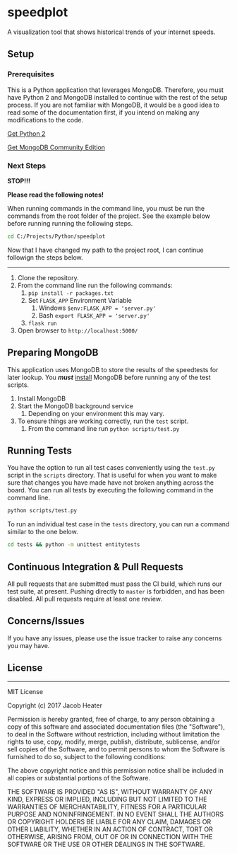 # speedplot
A visualization tool that shows historical trends of your internet speeds.

## Setup

### Prerequisites

This is a Python application that leverages MongoDB. Therefore, you
must have Python 2 and MongoDB installed to continue with the rest of
the setup process. If you are not familiar with MongoDB, it would be
a good idea to read some of the documentation first, if you intend on
making any modifications to the code.

[Get Python 2](https://www.python.org/downloads/)

[Get MongoDB Community Edition](https://docs.mongodb.com/manual/administration/install-community/)

### Next Steps

**STOP!!!**

**Please read the following notes!**

When running commands in the command line, you must be run the
commands from the root folder of the project. See the example
below before running running the following steps.

```sh
cd C:/Projects/Python/speedplot
```

Now that I have changed my path to the project root, I can continue
followign the steps below.

---

1. Clone the repository.
1. From the command line run the following commands:
    1. `pip install -r packages.txt`
    1. Set `FLASK_APP` Environment Variable
        1. Windows `$env:FLASK_APP = 'server.py'`
        1. Bash `export FLASK_APP = 'server.py'`
    1. `flask run`
1. Open browser to `http://localhost:5000/`

## Preparing MongoDB

This application uses MongoDB to store the results of the speedtests for later
lookup. You ***must*** [install](https://docs.mongodb.com/getting-started/shell/installation/) 
MongoDB before running any of the test scripts.

1. Install MongoDB
2. Start the MongoDB background service
    1. Depending on your environment this may vary.
3. To ensure things are working correctly, run the `test` script.
    1. From the command line run `python scripts/test.py`

## Running Tests

You have the option to run all test cases conveniently using
the `test.py` script in the `scripts` directory. That is useful
for when you want to make sure that changes you have made have not
broken anything across the board. You can run all tests by executing the
following command in the command line.

```sh
python scripts/test.py
```

To run an individual test case in the `tests` directory, you can run
a command similar to the one below.

```sh
cd tests && python -m unittest entitytests
```

## Continuous Integration & Pull Requests

All pull requests that are submitted must pass the CI build, which runs
our test suite, at present. Pushing directly to `master` is forbidden, 
and has been disabled. All pull requests require at least one review.

## Concerns/Issues

If you have any issues, please use the issue tracker to raise any concerns
you may have.

## License

---

MIT License

Copyright (c) 2017 Jacob Heater

Permission is hereby granted, free of charge, to any person obtaining a copy
of this software and associated documentation files (the "Software"), to deal
in the Software without restriction, including without limitation the rights
to use, copy, modify, merge, publish, distribute, sublicense, and/or sell
copies of the Software, and to permit persons to whom the Software is
furnished to do so, subject to the following conditions:

The above copyright notice and this permission notice shall be included in all
copies or substantial portions of the Software.

THE SOFTWARE IS PROVIDED "AS IS", WITHOUT WARRANTY OF ANY KIND, EXPRESS OR
IMPLIED, INCLUDING BUT NOT LIMITED TO THE WARRANTIES OF MERCHANTABILITY,
FITNESS FOR A PARTICULAR PURPOSE AND NONINFRINGEMENT. IN NO EVENT SHALL THE
AUTHORS OR COPYRIGHT HOLDERS BE LIABLE FOR ANY CLAIM, DAMAGES OR OTHER
LIABILITY, WHETHER IN AN ACTION OF CONTRACT, TORT OR OTHERWISE, ARISING FROM,
OUT OF OR IN CONNECTION WITH THE SOFTWARE OR THE USE OR OTHER DEALINGS IN THE
SOFTWARE.
